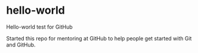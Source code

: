 # hello-world
Hello-world test for GitHub

Started this repo for mentoring at GitHub to help people get started with Git and GitHub.
